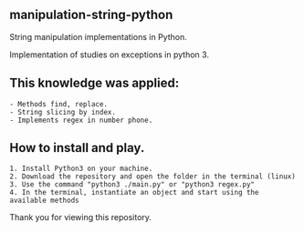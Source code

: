 ## manipulation-string-python
String manipulation implementations in Python.


Implementation of studies on exceptions in python 3.
## This knowledge was applied: ##
    - Methods find, replace.
    - String slicing by index.
    - Implements regex in number phone.

## How to install and play. ##

    1. Install Python3 on your machine.
    2. Download the repository and open the folder in the terminal (linux)
    3. Use the command "python3 ./main.py" or "python3 regex.py"
    4. In the terminal, instantiate an object and start using the available methods

Thank you for viewing this repository.
